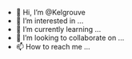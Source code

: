 - 👋 Hi, I’m @Kelgrouve
- 👀 I’m interested in ...
- 🌱 I’m currently learning ...
- 💞️ I’m looking to collaborate on ...
- 📫 How to reach me ...

<!---
Kelgrouve/Kelgrouve is a ✨ special ✨ repository because its `README.md` (this file) appears on your GitHub profile.
You can click the Preview link to take a look at your changes.
--->
